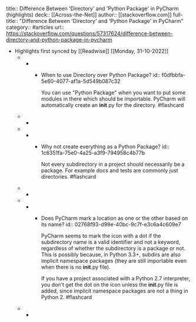 title:: Difference Between 'Directory' and 'Python Package' in PyCharm (highlights)
deck:: [[Across-the-Net]]
author:: [[stackoverflow.com]]
full-title:: "Difference Between 'Directory' and 'Python Package' in PyCharm"
category:: #articles
url:: https://stackoverflow.com/questions/57317624/difference-between-directory-and-python-package-in-pycharm

- Highlights first synced by [[Readwise]] [[Monday, 31-10-2022]]
	- -
		- When to use Directory over Python Package?
		  id:: f0dfbbfa-5e60-4077-af1a-5d549b087c32
		  
		  
		  You can use "Python Package" when you want to put some modules in there which should be importable. PyCharm will automatically create an __init__.py for the directory. #flashcard
	- -
	- -
		- Why not create everything as a Python Package?
		  id:: 1c6351fa-75e0-4a25-a3f9-794958c4b77b
		  
		  
		  Not every subdirectory in a project should necessarily be a package.  For example docs and tests are commonly just directories. #flashcard
	- -
	- -
		- Does PyCharm mark a location as one or the other based on its name?
		  id:: 02768f93-d99e-40bc-9c7f-e3c6a4c609e7
		  
		  
		  PyCharm seems to mark the icon with a dot if the subdirectory name is a valid identifier and not a keyword, regardless of whether the subdirectory is a package or not. This is possibly because, in Python 3.3+, subdirs are also implicit namespace packages (they are still importable even when there is no __init__.py file).
		  
		  If you have a project associated with a Python 2.7 interpreter, you don't get the dot on the icon unless the __init__.py file is added, since implicit namespace packages are not a thing in Python 2. #flashcard
	- -